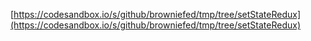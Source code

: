 [https://codesandbox.io/s/github/browniefed/tmp/tree/setStateRedux](https://codesandbox.io/s/github/browniefed/tmp/tree/setStateRedux)